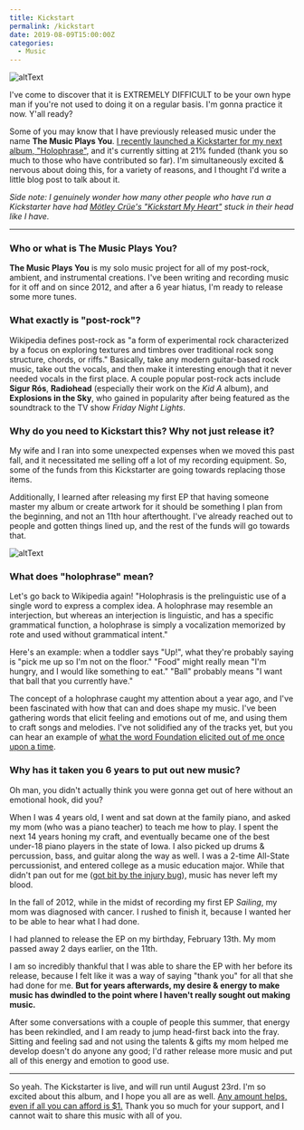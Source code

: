 ```yaml
---
title: Kickstart
permalink: /kickstart
date: 2019-08-09T15:00:00Z
categories: 
  - Music
---
```


![altText][headerImg]

I've come to discover that it is EXTREMELY DIFFICULT to be your own hype man if you're not used to doing it on a regular basis. I'm gonna practice it now. Y'all ready?

Some of you may know that I have previously released music under the name **The Music Plays You**. [I recently launched a Kickstarter for my next album, "Holophrase"][kickstarter], and it's currently sitting at 21% funded (thank you so much to those who have contributed so far). I'm simultaneously excited & nervous about doing this, for a variety of reasons, and I thought I'd write a little blog post to talk about it.

<!-- more -->

*Side note: I genuinely wonder how many other people who have run a Kickstarter have had [Mötley Crüe's "Kickstart My Heart"][kickstart] stuck in their head like I have.*

---

### Who or what is The Music Plays You?

**The Music Plays You** is my solo music project for all of my post-rock, ambient, and instrumental creations. I've been writing and recording music for it off and on since 2012, and after a 6 year hiatus, I'm ready to release some more tunes.

### What exactly is "post-rock"?

Wikipedia defines post-rock as "a form of experimental rock characterized by a focus on exploring textures and timbres over traditional rock song structure, chords, or riffs." Basically, take any modern guitar-based rock music, take out the vocals, and then make it interesting enough that it never needed vocals in the first place. A couple popular post-rock acts include **Sigur Rós**, **Radiohead** (especially their work on the *Kid A* album), and **Explosions in the Sky**, who gained in popularity after being featured as the soundtrack to the TV show *Friday Night Lights*.

### Why do you need to Kickstart this? Why not just release it?

My wife and I ran into some unexpected expenses when we moved this past fall, and it necessitated me selling off a lot of my recording equipment. So, some of the funds from this Kickstarter are going towards replacing those items.

Additionally, I learned after releasing my first EP that having someone master my album or create artwork for it should be something I plan from the beginning, and not an 11th hour afterthought. I've already reached out to people and gotten things lined up, and the rest of the funds will go towards that.

![altText][midImg]

### What does "holophrase" mean?

Let's go back to Wikipedia again! "Holophrasis is the prelinguistic use of a single word to express a complex idea. A holophrase may resemble an interjection, but whereas an interjection is linguistic, and has a specific grammatical function, a holophrase is simply a vocalization memorized by rote and used without grammatical intent."

Here's an example: when a toddler says "Up!", what they're probably saying is "pick me up so I'm not on the floor." "Food" might really mean "I'm hungry, and I would like something to eat." "Ball" probably means "I want that ball that you currently have."

The concept of a holophrase caught my attention about a year ago, and I've been fascinated with how that can and does shape my music. I've been gathering words that elicit feeling and emotions out of me, and using them to craft songs and melodies. I've not solidified any of the tracks yet, but you can hear an example of [what the word Foundation elicited out of me once upon a time][foundation].

### Why has it taken you 6 years to put out new music?

Oh man, you didn't actually think you were gonna get out of here without an emotional hook, did you?

When I was 4 years old, I went and sat down at the family piano, and asked my mom (who was a piano teacher) to teach me how to play. I spent the next 14 years honing my craft, and eventually became one of the best under-18 piano players in the state of Iowa. I also picked up drums & percussion, bass, and guitar along the way as well. I was a 2-time All-State percussionist, and entered college as a music education major. While that didn't pan out for me ([got bit by the injury bug][rerouting]), music has never left my blood.

In the fall of 2012, while in the midst of recording my first EP *Sailing*, my mom was diagnosed with cancer. I rushed to finish it, because I wanted her to be able to hear what I had done.

I had planned to release the EP on my birthday, February 13th. My mom passed away 2 days earlier, on the 11th.

I am so incredibly thankful that I was able to share the EP with her before its release, because I felt like it was a way of saying "thank you" for all that she had done for me. **But for years afterwards, my desire & energy to make music has dwindled to the point where I haven't really sought out making music.**

After some conversations with a couple of people this summer, that energy has been rekindled, and I am ready to jump head-first back into the fray. Sitting and feeling sad and not using the talents & gifts my mom helped me develop doesn't do anyone any good; I'd rather release more music and put all of this energy and emotion to good use.

---

So yeah. The Kickstarter is live, and will run until August 23rd. I'm so excited about this album, and I hope you all are as well. [Any amount helps, even if all you can afford is $1.][kickstarter] Thank you so much for your support, and I cannot wait to share this music with all of you.


[headerImg]: https://i.imgur.com/nCNlDpp.jpg "The Music Plays You - Holophrase"
[midImg]: https://imgur.com/A1PGBvT.jpg "The Music Plays You - Holophrase"
[kickstarter]: https://www.kickstarter.com/projects/themusicplaysyou/holophrase
[kickstart]: https://youtu.be/CmXWkMlKFkI?t=28
[rerouting]: https://niclake.me/rerouting/
[foundation]: https://soundcloud.com/themusicplaysyou/anchor-yourself-foundation-demo-2
